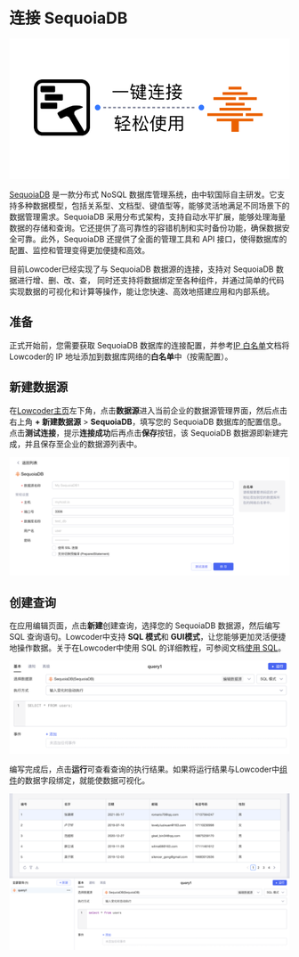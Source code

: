 # 连接 SequoiaDB

![](../assets/1-20231002173018-7fvkvk5.png)​

[SequoiaDB](https://www.sequoiadb.com/cn/) 是一款分布式 NoSQL 数据库管理系统，由中软国际自主研发。它支持多种数据模型，包括关系型、文档型、键值型等，能够灵活地满足不同场景下的数据管理需求。SequoiaDB 采用分布式架构，支持自动水平扩展，能够处理海量数据的存储和查询。它还提供了高可靠性的容错机制和实时备份功能，确保数据安全可靠。此外，SequoiaDB 还提供了全面的管理工具和 API 接口，使得数据库的配置、监控和管理变得更加便捷和高效。

目前Lowcoder已经实现了与 SequoiaDB 数据源的连接，支持对 SequoiaDB 数据进行增、删、改、查， 同时还支持将数据绑定至各种组件，并通过简单的代码实现数据的可视化和计算等操作，能让您快速、高效地搭建应用和内部系统。

## 准备

正式开始前，您需要获取 SequoiaDB 数据库的连接配置，并参考[IP 白名单](https://majiang.co/docs/ip-allowlist)文档将Lowcoder的 IP 地址添加到数据库网络的**白名单**中（按需配置）。

## 新建数据源

在[Lowcoder主页](https://cloud.majiang.co/apps)左下角，点击**数据源**进入当前企业的数据源管理界面，然后点击右上角 **+ 新建数据源** > ​**SequoiaDB**​，填写您的 SequoiaDB 数据库的配置信息。点击​**测试连接**​，提示**连接成功**后再点击**保存**按钮，该 SequoiaDB 数据源即新建完成，并且保存至企业的数据源列表中。

![](../assets/2-20231002173018-akzeanc.png)​

## 创建查询

在应用编辑页面，点击**新建**创建查询，选择您的 SequoiaDB 数据源，然后编写 SQL 查询语句。Lowcoder中支持 **SQL 模式**和 **GUI模式**​，让您能够更加灵活便捷地操作数据。关于在Lowcoder中使用 SQL 的详细教程，可参阅文档[使用 SQL](https://majiang.co/docs/using-sql)。

![](../assets/3-20231002173018-mpuajv4.png)​

编写完成后，点击**运行**可查看查询的执行结果。如果将运行结果与Lowcoder中[组件](https://majiang.co/docs/component-guides)的数据字段绑定，就能使数据可视化。

![](../assets/4-20231002173018-glsz8wm.png)​
